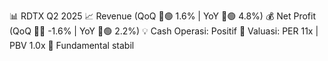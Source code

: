📊 RDTX Q2 2025
📈 Revenue (QoQ 🔼🟢 1.6% | YoY 🔼🟢 4.8%)
💰 Net Profit (QoQ 🔻🔴 -1.6% | YoY 🔼🟢 2.2%)
💡 Cash Operasi: Positif
🧮 Valuasi: PER 11x | PBV 1.0x
🧱 Fundamental stabil
